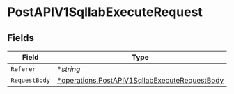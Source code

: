 # PostAPIV1SqllabExecuteRequest


## Fields

| Field                                                                                                         | Type                                                                                                          | Required                                                                                                      | Description                                                                                                   |
| ------------------------------------------------------------------------------------------------------------- | ------------------------------------------------------------------------------------------------------------- | ------------------------------------------------------------------------------------------------------------- | ------------------------------------------------------------------------------------------------------------- |
| `Referer`                                                                                                     | **string*                                                                                                     | :heavy_minus_sign:                                                                                            | N/A                                                                                                           |
| `RequestBody`                                                                                                 | [*operations.PostAPIV1SqllabExecuteRequestBody](../../models/operations/postapiv1sqllabexecuterequestbody.md) | :heavy_minus_sign:                                                                                            | N/A                                                                                                           |